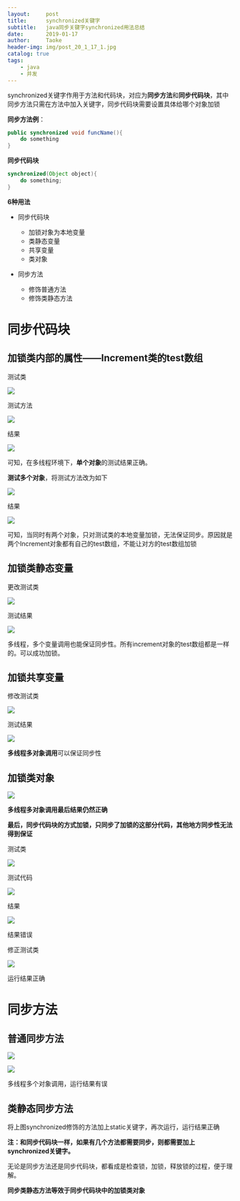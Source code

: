 ```yaml
---
layout:     post
title:      synchronized关键字
subtitle:   java同步关键字synchronized用法总结
date:       2019-01-17
author:     Taoke
header-img: img/post_20_1_17_1.jpg
catalog: true
tags:
    - java
    - 并发
---
```


synchronized关键字作用于方法和代码块，对应为**同步方法**和**同步代码块**，其中同步方法只需在方法中加入关键字，同步代码块需要设置具体给哪个对象加锁

**同步方法例**：

```java
public synchronized void funcName(){
	do something
}
```

**同步代码块**

```java
synchronized(Object object){	
	do something;
}
```

**6种用法**

- 同步代码块

  - 加锁对象为本地变量
  - 类静态变量
  - 共享变量
  - 类对象

- 同步方法

  - 修饰普通方法
  - 修饰类静态方法

  #

# 同步代码块

## 加锁类内部的属性——Increment类的test数组

测试类

![](http://ww1.sinaimg.cn/large/006nwaiFly1gazlwnqxa9j30sf0cbdfy.jpg)

测试方法

![](http://ww1.sinaimg.cn/large/006nwaiFly1gazlyuipclj30nf099wf5.jpg)

结果

![](http://ww1.sinaimg.cn/large/006nwaiFly1gazm0keqbuj30h804pwet.jpg)

可知，在多线程环境下，**单个对象**的测试结果正确。

**测试多个对象**，将测试方法改为如下

![](http://ww1.sinaimg.cn/large/006nwaiFly1gazm7un0s8j30qo0fx0tp.jpg)

结果

![](http://ww1.sinaimg.cn/large/006nwaiFly1gazm9s7piuj30i7044t91.jpg)

可知，当同时有两个对象，只对测试类的本地变量加锁，无法保证同步。原因就是两个Increment对象都有自己的test数组，不能让对方的test数组加锁

## 加锁类静态变量

更改测试类

![](http://ww1.sinaimg.cn/large/006nwaiFly1gazmg6e4ebj30sj0aggm5.jpg)

测试结果

![](http://ww1.sinaimg.cn/large/006nwaiFly1gazmhjqgz6j30f5027q2x.jpg)

多线程，多个变量调用也能保证同步性。所有increment对象的test数组都是一样的。可以成功加锁。

## 加锁共享变量

修改测试类

![](http://ww1.sinaimg.cn/large/006nwaiFly1gazmp3bnxcj30se0c7gmd.jpg)

测试结果

![](http://ww1.sinaimg.cn/large/006nwaiFly1gazmhjqgz6j30f5027q2x.jpg)

**多线程多对象调用**可以保证同步性

## 加锁类对象

![](http://ww1.sinaimg.cn/large/006nwaiFly1gazmwjo806j30rh09d0t6.jpg)

**多线程多对象调用最后结果仍然正确**



**最后，同步代码块的方式加锁，只同步了加锁的这部分代码，其他地方同步性无法得到保证**

测试类

![](http://ww1.sinaimg.cn/large/006nwaiFly1gazn48ka0rj30rn0ggdgx.jpg)

测试代码

![](http://ww1.sinaimg.cn/large/006nwaiFly1gazn58gi1hj30ng0dmgme.jpg)

结果

![](http://ww1.sinaimg.cn/large/006nwaiFly1gazn6odwfwj30gw03aq32.jpg)

结果错误

修正测试类

![](http://ww1.sinaimg.cn/large/006nwaiFly1gazz15syvij30rd0glwfl.jpg)

运行结果正确

# 同步方法

## 普通同步方法

![](C:\Users\MIFANS\AppData\Roaming\Typora\typora-user-images\1579274859472.png)

![](http://ww1.sinaimg.cn/large/006nwaiFly1gazn58gi1hj30ng0dmgme.jpg)

多线程多个对象调用，运行结果有误

## 类静态同步方法

将上图synchronized修饰的方法加上static关键字，再次运行，运行结果正确

**注：和同步代码块一样，如果有几个方法都需要同步，则都需要加上synchronized关键字。**

无论是同步方法还是同步代码块，都看成是检查锁，加锁，释放锁的过程，便于理解。

**同步类静态方法等效于同步代码块中的加锁类对象**


